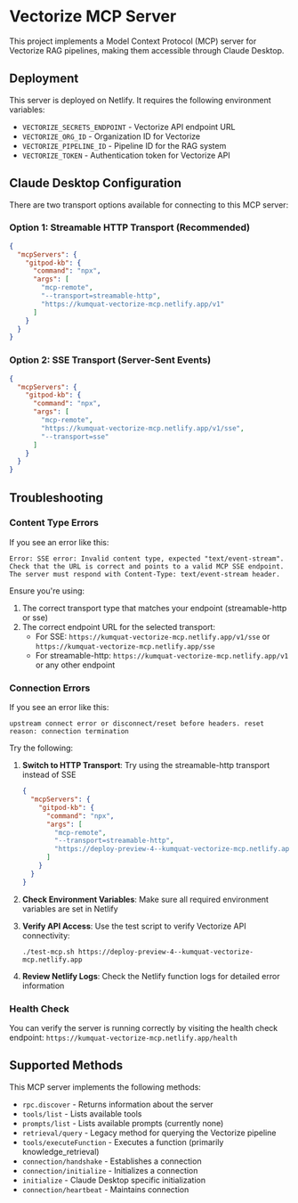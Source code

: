 # Vectorize MCP Server

This project implements a Model Context Protocol (MCP) server for Vectorize RAG pipelines, making them accessible through Claude Desktop.

## Deployment

This server is deployed on Netlify. It requires the following environment variables:

- `VECTORIZE_SECRETS_ENDPOINT` - Vectorize API endpoint URL
- `VECTORIZE_ORG_ID` - Organization ID for Vectorize
- `VECTORIZE_PIPELINE_ID` - Pipeline ID for the RAG system
- `VECTORIZE_TOKEN` - Authentication token for Vectorize API

## Claude Desktop Configuration

There are two transport options available for connecting to this MCP server:

### Option 1: Streamable HTTP Transport (Recommended)

```json
{
  "mcpServers": {
    "gitpod-kb": {
      "command": "npx",
      "args": [
        "mcp-remote",
        "--transport=streamable-http",
        "https://kumquat-vectorize-mcp.netlify.app/v1"
      ]
    }
  }
}
```

### Option 2: SSE Transport (Server-Sent Events)

```json
{
  "mcpServers": {
    "gitpod-kb": {
      "command": "npx",
      "args": [
        "mcp-remote",
        "https://kumquat-vectorize-mcp.netlify.app/v1/sse",
        "--transport=sse"
      ]
    }
  }
}
```

## Troubleshooting

### Content Type Errors

If you see an error like this:

```
Error: SSE error: Invalid content type, expected "text/event-stream". Check that the URL is correct and points to a valid MCP SSE endpoint. The server must respond with Content-Type: text/event-stream header.
```

Ensure you're using:
1. The correct transport type that matches your endpoint (streamable-http or sse)
2. The correct endpoint URL for the selected transport:
   - For SSE: `https://kumquat-vectorize-mcp.netlify.app/v1/sse` or `https://kumquat-vectorize-mcp.netlify.app/sse`
   - For streamable-http: `https://kumquat-vectorize-mcp.netlify.app/v1` or any other endpoint

### Connection Errors

If you see an error like this:

```
upstream connect error or disconnect/reset before headers. reset reason: connection termination
```

Try the following:

1. **Switch to HTTP Transport**: Try using the streamable-http transport instead of SSE
   ```json
   {
     "mcpServers": {
       "gitpod-kb": {
         "command": "npx",
         "args": [
           "mcp-remote",
           "--transport=streamable-http",
           "https://deploy-preview-4--kumquat-vectorize-mcp.netlify.app/v1"
         ]
       }
     }
   }
   ```

2. **Check Environment Variables**: Make sure all required environment variables are set in Netlify

3. **Verify API Access**: Use the test script to verify Vectorize API connectivity:
   ```
   ./test-mcp.sh https://deploy-preview-4--kumquat-vectorize-mcp.netlify.app
   ```

4. **Review Netlify Logs**: Check the Netlify function logs for detailed error information

### Health Check

You can verify the server is running correctly by visiting the health check endpoint:
`https://kumquat-vectorize-mcp.netlify.app/health`

## Supported Methods

This MCP server implements the following methods:

- `rpc.discover` - Returns information about the server
- `tools/list` - Lists available tools
- `prompts/list` - Lists available prompts (currently none)
- `retrieval/query` - Legacy method for querying the Vectorize pipeline
- `tools/executeFunction` - Executes a function (primarily knowledge_retrieval)
- `connection/handshake` - Establishes a connection
- `connection/initialize` - Initializes a connection
- `initialize` - Claude Desktop specific initialization
- `connection/heartbeat` - Maintains connection